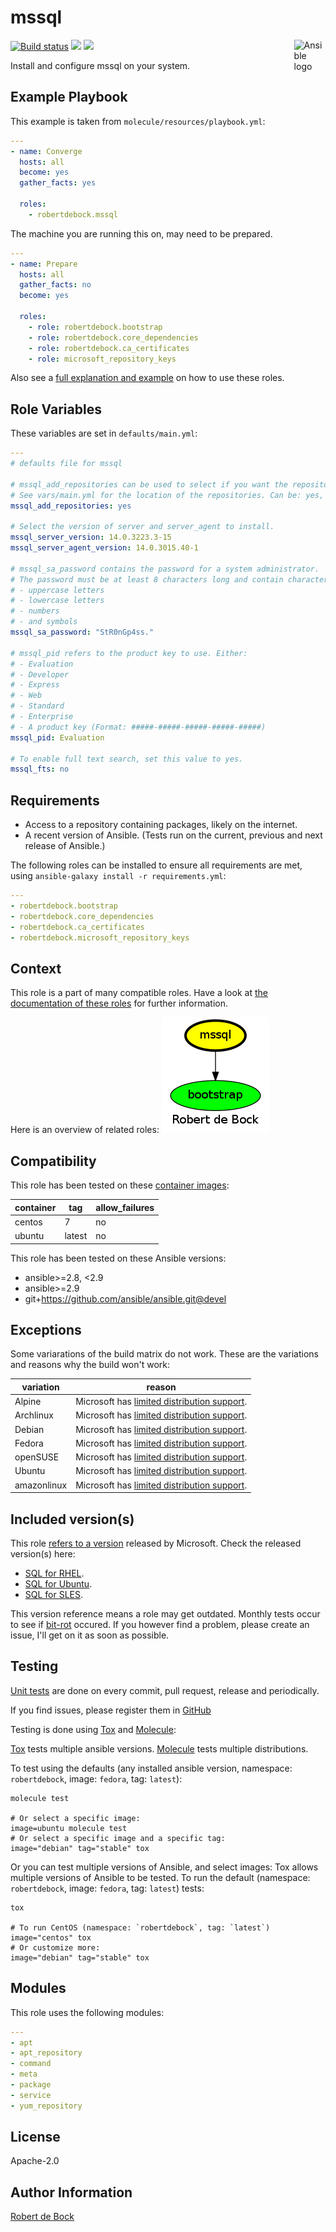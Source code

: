 mssql
=========

<img src="https://docs.ansible.com/ansible-tower/3.2.4/html_ja/installandreference/_static/images/logo_invert.png" width="10%" height="10%" alt="Ansible logo" align="right"/>
<a href="https://travis-ci.org/robertdebock/ansible-role-mssql"> <img src="https://travis-ci.org/robertdebock/ansible-role-mssql.svg?branch=master" alt="Build status"/></a> <img src="https://img.shields.io/ansible/role/d/24094"/> <img src="https://img.shields.io/ansible/quality/24094"/>

Install and configure mssql on your system.

Example Playbook
----------------

This example is taken from `molecule/resources/playbook.yml`:
```yaml
---
- name: Converge
  hosts: all
  become: yes
  gather_facts: yes

  roles:
    - robertdebock.mssql
```

The machine you are running this on, may need to be prepared.
```yaml
---
- name: Prepare
  hosts: all
  gather_facts: no
  become: yes

  roles:
    - role: robertdebock.bootstrap
    - role: robertdebock.core_dependencies
    - role: robertdebock.ca_certificates
    - role: microsoft_repository_keys
```

Also see a [full explanation and example](https://robertdebock.nl/how-to-use-these-roles.html) on how to use these roles.

Role Variables
--------------

These variables are set in `defaults/main.yml`:
```yaml
---
# defaults file for mssql

# mssql_add_repositories can be used to select if you want the repositories installed by this role.
# See vars/main.yml for the location of the repositories. Can be: yes, true or 1.
mssql_add_repositories: yes

# Select the version of server and server_agent to install.
mssql_server_version: 14.0.3223.3-15
mssql_server_agent_version: 14.0.3015.40-1

# mssql_sa_password contains the password for a system administrator.
# The password must be at least 8 characters long and contain characters from three of the following four sets:
# - uppercase letters
# - lowercase letters
# - numbers
# - and symbols
mssql_sa_password: "StR0nGp4ss."

# mssql_pid refers to the product key to use. Either:
# - Evaluation
# - Developer
# - Express
# - Web
# - Standard
# - Enterprise
# - A product key (Format: #####-#####-#####-#####-#####)
mssql_pid: Evaluation

# To enable full text search, set this value to yes.
mssql_fts: no
```

Requirements
------------

- Access to a repository containing packages, likely on the internet.
- A recent version of Ansible. (Tests run on the current, previous and next release of Ansible.)

The following roles can be installed to ensure all requirements are met, using `ansible-galaxy install -r requirements.yml`:

```yaml
---
- robertdebock.bootstrap
- robertdebock.core_dependencies
- robertdebock.ca_certificates
- robertdebock.microsoft_repository_keys

```

Context
-------

This role is a part of many compatible roles. Have a look at [the documentation of these roles](https://robertdebock.nl/) for further information.

Here is an overview of related roles:
![dependencies](https://raw.githubusercontent.com/robertdebock/drawings/artifacts/mssql.png "Dependency")


Compatibility
-------------

This role has been tested on these [container images](https://hub.docker.com/):

|container|tag|allow_failures|
|---------|---|--------------|
|centos|7|no|
|ubuntu|latest|no|

This role has been tested on these Ansible versions:

- ansible>=2.8, <2.9
- ansible>=2.9
- git+https://github.com/ansible/ansible.git@devel

Exceptions
----------

Some variarations of the build matrix do not work. These are the variations and reasons why the build won't work:

| variation                 | reason                 |
|---------------------------|------------------------|
| Alpine | Microsoft has [limited distribution support](https://docs.microsoft.com/en-us/sql/linux/sql-server-linux-setup?view=sql-server-linux-2017). |
| Archlinux | Microsoft has [limited distribution support](https://docs.microsoft.com/en-us/sql/linux/sql-server-linux-setup?view=sql-server-linux-2017). |
| Debian | Microsoft has [limited distribution support](https://docs.microsoft.com/en-us/sql/linux/sql-server-linux-setup?view=sql-server-linux-2017). |
| Fedora | Microsoft has [limited distribution support](https://docs.microsoft.com/en-us/sql/linux/sql-server-linux-setup?view=sql-server-linux-2017). |
| openSUSE | Microsoft has [limited distribution support](https://docs.microsoft.com/en-us/sql/linux/sql-server-linux-setup?view=sql-server-linux-2017). |
| Ubuntu | Microsoft has [limited distribution support](https://docs.microsoft.com/en-us/sql/linux/sql-server-linux-setup?view=sql-server-linux-2017). |
| amazonlinux | Microsoft has [limited distribution support](https://docs.microsoft.com/en-us/sql/linux/sql-server-linux-setup?view=sql-server-linux-2017). |

Included version(s)
-------------------

This role [refers to a version](https://github.com/robertdebock/ansible-role-mssql/blob/master/defaults/main.yml) released by Microsoft. Check the released version(s) here:
- [SQL for RHEL](https://packages.microsoft.com/rhel/7/mssql-server-2017/).
- [SQL for Ubuntu](https://packages.microsoft.com/ubuntu/16.04/mssql-server-2017/pool/main/m/mssql-server/).
- [SQL for SLES](https://packages.microsoft.com/sles/12/mssql-server-2017/).

This version reference means a role may get outdated. Monthly tests occur to see if [bit-rot](https://en.wikipedia.org/wiki/Software_rot) occured. If you however find a problem, please create an issue, I'll get on it as soon as possible.

Testing
-------

[Unit tests](https://travis-ci.org/robertdebock/ansible-role-mssql) are done on every commit, pull request, release and periodically.

If you find issues, please register them in [GitHub](https://github.com/robertdebock/ansible-role-mssql/issues)

Testing is done using [Tox](https://tox.readthedocs.io/en/latest/) and [Molecule](https://github.com/ansible/molecule):

[Tox](https://tox.readthedocs.io/en/latest/) tests multiple ansible versions.
[Molecule](https://github.com/ansible/molecule) tests multiple distributions.

To test using the defaults (any installed ansible version, namespace: `robertdebock`, image: `fedora`, tag: `latest`):

```
molecule test

# Or select a specific image:
image=ubuntu molecule test
# Or select a specific image and a specific tag:
image="debian" tag="stable" tox
```

Or you can test multiple versions of Ansible, and select images:
Tox allows multiple versions of Ansible to be tested. To run the default (namespace: `robertdebock`, image: `fedora`, tag: `latest`) tests:

```
tox

# To run CentOS (namespace: `robertdebock`, tag: `latest`)
image="centos" tox
# Or customize more:
image="debian" tag="stable" tox
```

Modules
-------

This role uses the following modules:
```yaml
---
- apt
- apt_repository
- command
- meta
- package
- service
- yum_repository
```

License
-------

Apache-2.0


Author Information
------------------

[Robert de Bock](https://robertdebock.nl/)

